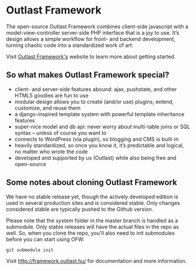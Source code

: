 Outlast Framework
=================

The open-source Outlast Framework combines client-side javascript with a model-view-controller server-side PHP interface that is a joy to use. It’s design allows a simple workflow for front- and backend development, turning chaotic code into a standardized work of art.

Visit [Outlast Framework's](http://framework.outlast.hu/) website to learn more about getting started.

So what makes Outlast Framework special?
----------------------------------------
 - client- and server-side features abound: ajax, pushstate, and other HTML5 goodies are fun to use
 - modular design allows you to create (and/or use) plugins, extend, customize, and reuse them
 - a django-inspired template system with powerful template inheritance features
 - super-nice model and db api: never worry about multi-table joins or SQL syntax – unless of course you want to
 - connects to WordPress (via plugin), so blogging and CMS is built-in
 - heavily standardized, so once you know it, it’s predictable and logical, no matter who wrote the code
 - developed and supported by us (Outlast) while also being free and open-source

Some notes about cloning Outlast Framework
-------------------------------------------
We have no stable release yet, though the actively developed edition is used in several production sites and is considered stable. Only changes considered stable are typically pushed to the Github version.

Please note that the *system* folder in the master branch is handled as a submodule. Only stable releases will have the actual files in the repo as well. So, when you clone the repo, you'll also need to init submodules before you can start using OFW:

	git submodule init

Visit http://framework.outlast.hu/ for documentation and more information.
